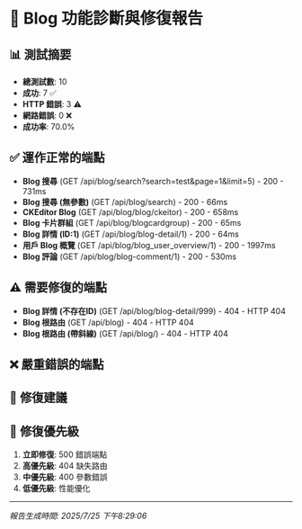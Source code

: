 # 🔧 Blog 功能診斷與修復報告

## 📊 測試摘要
- **總測試數**: 10
- **成功**: 7 ✅
- **HTTP 錯誤**: 3 ⚠️
- **網路錯誤**: 0 ❌
- **成功率**: 70.0%

## ✅ 運作正常的端點
- **Blog 搜尋** (GET /api/blog/search?search=test&page=1&limit=5) - 200 - 731ms
- **Blog 搜尋 (無參數)** (GET /api/blog/search) - 200 - 66ms
- **CKEditor Blog** (GET /api/blog/blog/ckeitor) - 200 - 658ms
- **Blog 卡片群組** (GET /api/blog/blogcardgroup) - 200 - 65ms
- **Blog 詳情 (ID:1)** (GET /api/blog/blog-detail/1) - 200 - 64ms
- **用戶 Blog 概覽** (GET /api/blog/blog_user_overview/1) - 200 - 1997ms
- **Blog 評論** (GET /api/blog/blog-comment/1) - 200 - 530ms

## ⚠️ 需要修復的端點
- **Blog 詳情 (不存在ID)** (GET /api/blog/blog-detail/999) - 404 - HTTP 404
- **Blog 根路由** (GET /api/blog) - 404 - HTTP 404
- **Blog 根路由 (帶斜線)** (GET /api/blog/) - 404 - HTTP 404

## ❌ 嚴重錯誤的端點


## 🔧 修復建議



## 🎯 修復優先級
1. **立即修復**: 500 錯誤端點
2. **高優先級**: 404 缺失路由
3. **中優先級**: 400 參數錯誤
4. **低優先級**: 性能優化

---
*報告生成時間: 2025/7/25 下午8:29:06*

